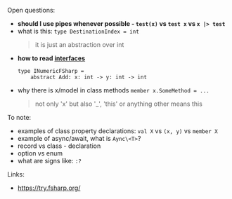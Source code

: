 Open questions:

- **should I use pipes whenever possible - `test(x)` vs `test x` vs `x |> test`**
- what is this: `type DestinationIndex = int`
  > it is just an abstraction over int
- **how to read [interfaces](https://docs.microsoft.com/en-us/dotnet/fsharp/language-reference/interfaces)**
  ```
  type INumericFSharp =
      abstract Add: x: int -> y: int -> int
  ```
- why there is x/model in class methods `member x.SomeMethod = ...`
  > not only 'x' but also '\_', 'this' or anything other means this

To note:
- examples of class property declarations: `val X` vs `(x, y)` vs `member X`
- example of async/await, what is `Aync\<T>`?
- record vs class - declaration
- option vs enum
- what are signs like: `:?`

Links:

- https://try.fsharp.org/
